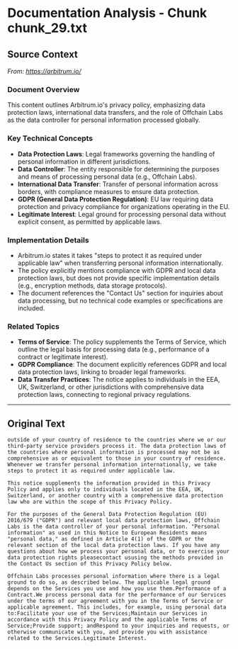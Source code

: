 # Documentation Analysis - Chunk chunk_29.txt

## Source Context
*From: https://arbitrum.io/*

### Document Overview  
This content outlines Arbitrum.io's privacy policy, emphasizing data protection laws, international data transfers, and the role of Offchain Labs as the data controller for personal information processed globally.  

### Key Technical Concepts  
- **Data Protection Laws**: Legal frameworks governing the handling of personal information in different jurisdictions.  
- **Data Controller**: The entity responsible for determining the purposes and means of processing personal data (e.g., Offchain Labs).  
- **International Data Transfer**: Transfer of personal information across borders, with compliance measures to ensure data protection.  
- **GDPR (General Data Protection Regulation)**: EU law requiring data protection and privacy compliance for organizations operating in the EU.  
- **Legitimate Interest**: Legal ground for processing personal data without explicit consent, as permitted by applicable laws.  

### Implementation Details  
- Arbitrum.io states it takes "steps to protect it as required under applicable law" when transferring personal information internationally.  
- The policy explicitly mentions compliance with GDPR and local data protection laws, but does not provide specific implementation details (e.g., encryption methods, data storage protocols).  
- The document references the "Contact Us" section for inquiries about data processing, but no technical code examples or specifications are included.  

### Related Topics  
- **Terms of Service**: The policy supplements the Terms of Service, which outline the legal basis for processing data (e.g., performance of a contract or legitimate interest).  
- **GDPR Compliance**: The document explicitly references GDPR and local data protection laws, linking to broader legal frameworks.  
- **Data Transfer Practices**: The notice applies to individuals in the EEA, UK, Switzerland, or other jurisdictions with comprehensive data protection laws, connecting to regional privacy regulations.

---

## Original Text
```
outside of your country of residence to the countries where we or our third-party service providers process it. The data protection laws of the countries where personal information is processed may not be as comprehensive as or equivalent to those in your country of residence. Whenever we transfer personal information internationally, we take steps to protect it as required under applicable law.

This notice supplements the information provided in this Privacy Policy and applies only to individuals located in the EEA, UK, Switzerland, or another country with a comprehensive data protection law who are within the scope of this Privacy Policy.

For the purposes of the General Data Protection Regulation (EU) 2016/679 ("GDPR") and relevant local data protection laws, Offchain Labs is the data controller of your personal information. "Personal information" as used in this Notice to European Residents means "personal data," as defined in Article 4(1) of the GDPR or the relevant section of the local data protection laws. If you have any questions about how we process your personal data, or to exercise your data protection rights pleasecontact ususing the methods provided in the Contact Us section of this Privacy Policy below.

Offchain Labs processes personal information where there is a legal ground to do so, as described below. The applicable legal ground depends on the Services you use and how you use them.Performance of a Contract.We process personal data for the performance of our Services under the terms of our agreement with you in the Terms of Service or applicable agreement. This includes, for example, using personal data to:Facilitate your use of the Services;Maintain our Services in accordance with this Privacy Policy and the applicable Terms of Service;Provide support; andRespond to your inquiries and requests, or otherwise communicate with you, and provide you with assistance related to the Services.Legitimate Interest.
```